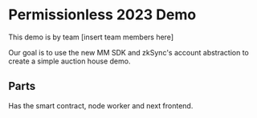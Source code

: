 # Permissionless 2023 Demo

This demo is by team [insert team members here]

Our goal is to use the new MM SDK and zkSync's account abstraction to create a simple auction house demo.

## Parts

Has the smart contract, node worker and next frontend.

